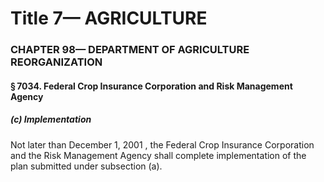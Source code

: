 
# Title 7— AGRICULTURE
### CHAPTER 98— DEPARTMENT OF AGRICULTURE REORGANIZATION
#### § 7034. Federal Crop Insurance Corporation and Risk Management Agency
##### (c) Implementation

Not later than December 1, 2001 , the Federal Crop Insurance Corporation and the Risk Management Agency shall complete implementation of the plan submitted under subsection (a).
